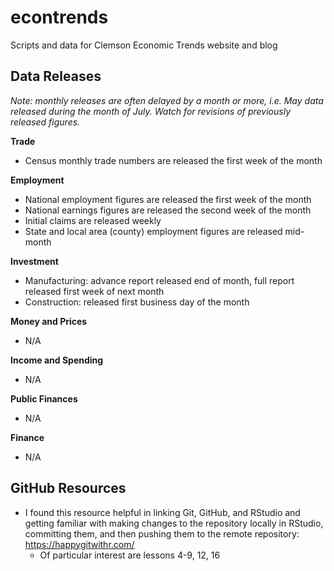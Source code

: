 # econtrends
Scripts and data for Clemson Economic Trends website and blog

## Data Releases

*Note: monthly releases are often delayed by a month or more, i.e. May data released during the month of July. Watch for revisions of previously released figures.*

**Trade**

- Census monthly trade numbers are released the first week of the month

**Employment**

- National employment figures are released the first week of the month
- National earnings figures are released the second week of the month
- Initial claims are released weekly
- State and local area (county) employment figures are released mid-month

**Investment**

- Manufacturing: advance report released end of month, full report released first week of next month
- Construction: released first business day of the month


**Money and Prices**

- N/A

**Income and Spending**

- N/A

**Public Finances**

- N/A

**Finance**

- N/A

## GitHub Resources

- I found this resource helpful in linking Git, GitHub, and RStudio and getting familiar with making changes to the repository locally in RStudio, committing them, and then pushing them to the remote repository: https://happygitwithr.com/
  - Of particular interest are lessons 4-9, 12, 16
